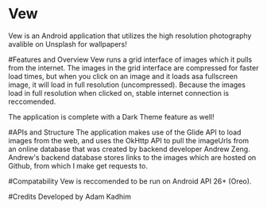 # Vew
Vew is an Android application that utilizes the high resolution photography avalible on Unsplash for wallpapers!

#Features and Overview
Vew runs a grid interface of images which it pulls from the internet. The images in the grid interface are compressed 
for faster load times, but when you click on an image and it loads asa fullscreen image, it will load in full resolution (uncompressed).
Because the images load in full resolution when clicked on, stable internet connection is reccomended.

The application is complete with a Dark Theme feature as well!

#APIs and Structure
The application makes use of the Glide API to load images from the web, and uses the OkHttp API to pull the imageUrls from an online 
database that was created by backend developer Andrew Zeng. Andrew's backend database stores links to the images which are hosted on
Github, from which I make get requests to.

#Compatability
Vew is reccomended to be run on Android API 26+ (Oreo).

#Credits
Developed by Adam Kadhim

